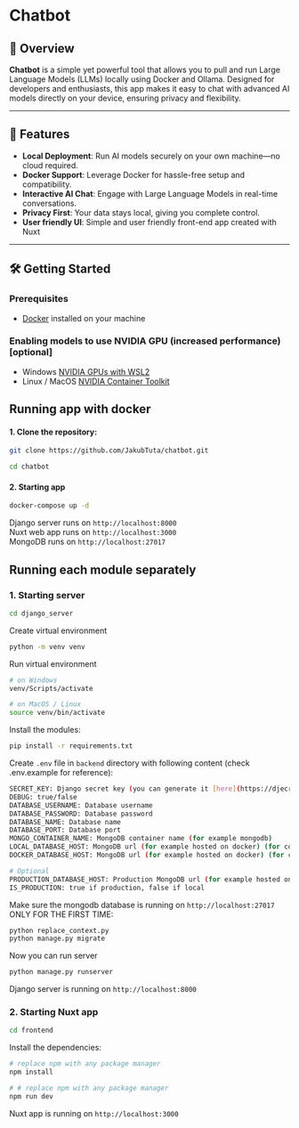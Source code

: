 # Chatbot

## 🚀 Overview

**Chatbot** is a simple yet powerful tool that allows you to pull and run Large Language Models (LLMs) locally using Docker and Ollama. Designed for developers and enthusiasts, this app makes it easy to chat with advanced AI models directly on your device, ensuring privacy and flexibility.

---

## 🌟 Features

- **Local Deployment**: Run AI models securely on your own machine—no cloud required.
- **Docker Support**: Leverage Docker for hassle-free setup and compatibility.
- **Interactive AI Chat**: Engage with Large Language Models in real-time conversations.
- **Privacy First**: Your data stays local, giving you complete control.
- **User friendly UI**: Simple and user friendly front-end app created with Nuxt

---

## 🛠️ Getting Started

### Prerequisites

- [Docker](https://www.docker.com/) installed on your machine

### Enabling models to use NVIDIA GPU (increased performance) [optional]

- Windows [NVIDIA GPUs with WSL2](https://docs.docker.com/desktop/features/gpu/)
- Linux / MacOS [NVIDIA Container Toolkit](https://docs.nvidia.com/datacenter/cloud-native/container-toolkit/latest/install-guide.html#installation)

## Running app with docker

#### 1. Clone the repository:

```bash
git clone https://github.com/JakubTuta/chatbot.git

cd chatbot
```

#### 2. Starting app

```bash
docker-compose up -d
```

Django server runs on `http://localhost:8000` \
Nuxt web app runs on `http://localhost:3000` \
MongoDB runs on `http://localhost:27017`

## Running each module separately

### 1. Starting server

```bash
cd django_server
```

Create virtual environment

```bash
python -m venv venv
```

Run virtual environment

```bash
# on Windows
venv/Scripts/activate

# on MacOS / Linux
source venv/bin/activate
```

Install the modules:

```bash
pip install -r requirements.txt
```

Create `.env` file in `backend` directory with following content (check .env.example for reference):

```bash
SECRET_KEY: Django secret key (you can generate it [here](https://djecrety.ir/))
DEBUG: true/false
DATABASE_USERNAME: Database username
DATABASE_PASSWORD: Database password
DATABASE_NAME: Database name
DATABASE_PORT: Database port
MONGO_CONTAINER_NAME: MongoDB container name (for example mongodb)
LOCAL_DATABASE_HOST: MongoDB url (for example hosted on docker) (for communication between local and docker)
DOCKER_DATABASE_HOST: MongoDB url (for example hosted on docker) (for communication between docker and docker)

# Optional
PRODUCTION_DATABASE_HOST: Production MongoDB url (for example hosted on mongodb atlas)
IS_PRODUCTION: true if production, false if local
```

Make sure the mongodb database is running on `http://localhost:27017` \
ONLY FOR THE FIRST TIME:

```bash
python replace_context.py
python manage.py migrate
```

Now you can run server

```bash
python manage.py runserver
```

Django server is running on `http://localhost:8000`

### 2. Starting Nuxt app

```bash
cd frontend
```

Install the dependencies:

```bash
# replace npm with any package manager
npm install
```

```bash
# # replace npm with any package manager
npm run dev
```

Nuxt app is running on `http://localhost:3000`
